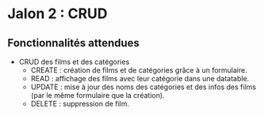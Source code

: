 # Jalon 2 : CRUD

## Fonctionnalités attendues

- CRUD des films et des catégories
  - CREATE : création de films et de catégories grâce à un formulaire.
  - READ : affichage des films avec leur catégorie dans une datatable.
  - UPDATE : mise à jour des noms des catégories et des infos des films (par le même formulaire que la création).
  - DELETE : suppression de film.

